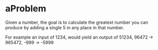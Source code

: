 # aProblem

Given a number, the goal is to calculate the greatest number 
you can produce by adding a single 5 in any place in that number.

For example an input of 1234, would yield an output of 51234,
96472 -> 965472,
-999 -> -5999

